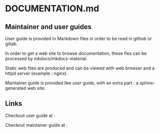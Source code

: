 # DOCUMENTATION.md

## Maintainer and user guides

User guide is provided in Markdown files in order to be read in github or gitlab.

In order to get a web site to browse documentation, these fles can be processed by mkdocs/mkdocs-material.

Static web files are produced and can be viewed with web browser and a httpd server (example : nginx).

Maintainer guide is provided like user guide, with an extra part : a sphinx-generated web site.

## Links

Checkout user guide at :

Checkout maintainer guide at : 
